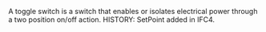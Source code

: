 A toggle switch is a switch that enables or isolates electrical power through a two position on/off action. HISTORY: SetPoint added in IFC4.
